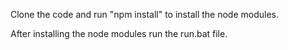 Clone the code and run "npm install" to install the node modules.

After installing the node modules run the run.bat file.
